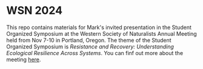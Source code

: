 # WSN 2024

This repo contains materials for Mark's invited presentation in the Student Organized Symposium at the Western Society of Naturalists Annual Meeting held from Nov 7-10 in Portland, Oregon. The theme of the Student Organized Symposium is _Resistance and Recovery: Understanding Ecological Resilience Across Systems_. You can finf out more about the meeting [here](https://www.wsn-online.org/annual-meeting/).
